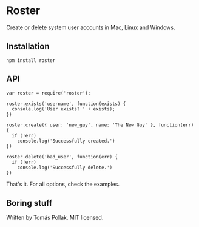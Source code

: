 Roster
=====

Create or delete system user accounts in Mac, Linux and Windows. 

## Installation

    npm install roster

## API

    var roster = require('roster');

    roster.exists('username', function(exists) {
      console.log('User exists? ' + exists);
    })

    roster.create({ user: 'new_guy', name: 'The New Guy' }, function(err) {
      if (!err)
        console.log('Successfully created.')
    })

    roster.delete('bad_user', function(err) {
      if (!err)
        console.log('Successfully delete.')
    })

That's it. For all options, check the examples.

## Boring stuff

Written by Tomás Pollak. MIT licensed.
